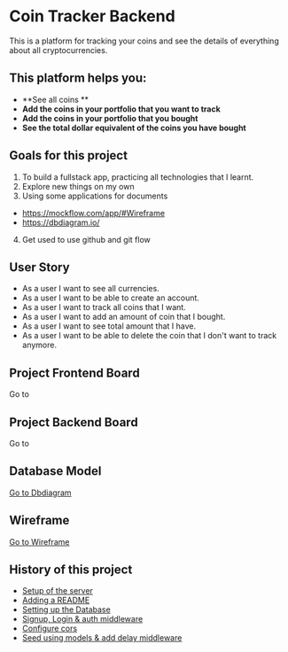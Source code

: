 # Coin Tracker Backend

This is a platform for tracking your coins and see the details of everything about all cryptocurrencies.

## This platform helps you:

- **See all coins **
- **Add the coins in your portfolio that you want to track**
- **Add the coins in your portfolio that you bought**
- **See the total dollar equivalent of the coins you have bought**


## Goals for this project

1. To build a fullstack app, practicing all technologies that I learnt.
2. Explore new things on my own
3. Using some applications for documents 
  - https://mockflow.com/app/#Wireframe
  - https://dbdiagram.io/
4. Get used to use github and git flow


## User Story

- As a user I want to see all currencies.
- As a user I want to be able to create an account.
- As a user I want to track all coins that I want.
- As a user I want to add an amount of coin that I bought.
- As a user I want to see total amount that I have.
- As a user I want to be able to delete the coin that I don't want to track anymore.


## Project Frontend Board

Go to

## Project Backend Board

Go to

## Database Model

[Go to Dbdiagram](https://wireframepro.mockflow.com/view/M0068e0c20b41393d50806de1cc1952121617354841557#/page/c66616cae69d4525bc318daa632fd2a2)

## Wireframe

[Go to  Wireframe](https://wireframepro.mockflow.com/view/M0068e0c20b41393d50806de1cc1952121617354841557#/page/c66616cae69d4525bc318daa632fd2a2)



## History of this project

- [Setup of the server](https://github.com/Codaisseur/express-template/commit/cd2f790fbab6c561300163466a074fd09a35f704)
- [Adding a README](https://github.com/Codaisseur/express-template/pull/1)
- [Setting up the Database](https://github.com/Codaisseur/express-template/pull/2)
- [Signup, Login & auth middleware](https://github.com/Codaisseur/express-template/pull/3)
- [Configure cors](https://github.com/Codaisseur/express-template/pull/4)
- [Seed using models & add delay middleware](https://github.com/Codaisseur/express-template/pull/5)
